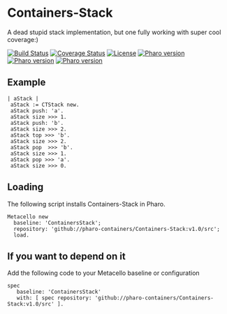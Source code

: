 # Containers-Stack
A dead stupid stack implementation, but one fully working with super cool coverage:)

[![Build Status](https://travis-ci.com/Ducasse/Containers-Stack.svg?branch=master)](https://travis-ci.com/Ducasse/Containers-Stack)
[![Coverage Status](https://coveralls.io/repos/github//Ducasse/Containers-Stack/badge.svg?branch=master)](https://coveralls.io/github//Ducasse/Containers-Stack?branch=master)
[![License](https://img.shields.io/badge/license-MIT-blue.svg)]()
[![Pharo version](https://img.shields.io/badge/Pharo-6.1-%23aac9ff.svg)](https://pharo.org/download)
[![Pharo version](https://img.shields.io/badge/Pharo-7.0-%23aac9ff.svg)](https://pharo.org/download)
[![Pharo version](https://img.shields.io/badge/Pharo-8.0-%23aac9ff.svg)](https://pharo.org/download)
<!-- [![Build status](https://ci.appveyor.com/api/projects/status/1wdnjvmlxfbml8qo?svg=true)](https://ci.appveyor.com/project/olekscode/dataframe)  -->

## Example

``` 
| aStack |
 aStack := CTStack new.
 aStack push: 'a'.
 aStack size >>> 1.
 aStack push: 'b'.
 aStack size >>> 2.
 aStack top >>> 'b'.
 aStack size >>> 2.
 aStack pop  >>> 'b'.
 aStack size >>> 1.
 aStack pop >>> 'a'.
 aStack size >>> 0. 
 ```

## Loading 
The following script installs Containers-Stack in Pharo.

```smalltalk
Metacello new
  baseline: 'ContainersStack';
  repository: 'github://pharo-containers/Containers-Stack:v1.0/src';
  load.
```

## If you want to depend on it 

Add the following code to your Metacello baseline or configuration 

```smalltalk
spec 
   baseline: 'ContainersStack' 
   with: [ spec repository: 'github://pharo-containers/Containers-Stack:v1.0/src' ].
```
